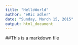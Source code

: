 ```yaml
---
title: "HelloWorld"
author: "eRic adler"
date: "Sunday, March 15, 2015"
output: html_document
---
```


##This is a markdown file

